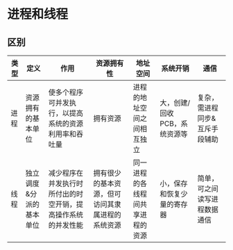#  进程和线程
## 区别
类型 | 定义 | 作用 | 资源拥有性 | 地址空间 | 系统开销 | 通信
--- | ---  | --- |    ---    |  ---  |   ---   | ---
进程 |  资源拥有的基本单位 | 使多个程序可并发执行，以提高系统的资源利用率和吞吐量 | 拥有资源 | 进程的地址空间之间相互独立 | 大，创建/回收PCB，系统资源等 | 复杂，需进程同步&互斥手段辅助
线程 | 独立调度&分派的基本单位 | 减少程序在并发执行时所付出的时空开销，提高操作系统的并发性能 | 拥有很少的基本资源，但可访问其隶属进程的系统资源 | 同一进程的各线程间共享进程的资源 | 小，保存和恢复少量的寄存器 | 简单，可之间读写进程数据通信



